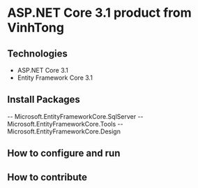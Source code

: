 # ASP.NET Core 3.1 product from VinhTong
## Technologies
- ASP.NET Core 3.1
- Entity Framework Core 3.1
## Install Packages
-- Microsoft.EntityFrameworkCore.SqlServer
-- Microsoft.EntityFrameworkCore.Tools
-- Microsoft.EntityFrameworkCore.Design
## How to configure and run
## How to contribute